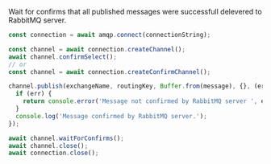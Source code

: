 Wait for confirms that all published messages were successfull delevered to RabbitMQ server.

```javascript
const connection = await amqp.connect(connectionString);

const channel = await connection.createChannel();
await channel.confirmSelect();
// or
const channel = await connection.createConfirmChannel();

channel.publish(exchangeName, routingKey, Buffer.from(message), {}, (err, ok) => {
  if (err) {
    return console.error('Message not confirmed by RabbitMQ server ', err?.toString());
  }
  console.log('Message confirmed by RabbitMQ server.');
});

await channel.waitForConfirms();
await channel.close();
await connection.close();
```
